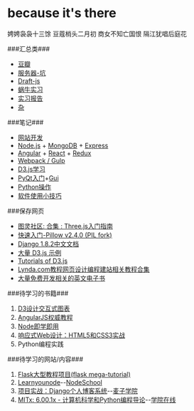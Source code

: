because it's there
===
<p class='font'>
娉娉袅袅十三馀  
豆蔻梢头二月初  
商女不知亡国恨  
隔江犹唱后庭花
</p>

###汇总类###
+ [豆瓣](douban)
+ [服务器-坑](server)
+ [Draft-js](draftjs)
+ [蜗牛实习](woniu)
+ [实习报告](Report)
+ [杂](Chaos)


###笔记###
+ [网站开发](WebAll)
+ [Node.js](node) + [MongoDB](mongodb) + [Express](express)
+ [Angular](angular) + [React](react) + [Redux](redux)
+ [Webpack / Gulp](bundle)
+ [D3.js学习](d3js)
+ [PyQt入门](PyQt)+[Gui](Gui)
+ [Python操作](Python)
+ [软件使用小技巧](Tips)

###保存网页
+ [图灵社区: 合集 : Three.js入门指南](http://www.ituring.com.cn/minibook/792)
+ [快速入门-Pillow v2.4.0 (PIL fork)](http://pillow-cn.readthedocs.org/zh_CN/latest/handbook/tutorial.html)
+ [Django 1.8.2中文文档](http://python.usyiyi.cn/django)
+ [大量 D3.js 示例](http://www.open-open.com/lib/view/open1387100056093.html)
+ [Tutorials of D3.js](https://github.com/mbostock/d3/wiki/Tutorials)
+ [Lynda.com教程网页设计编程建站相关教程合集](http://www.jiaochengonline.com/lynda-web-training-tutorials/)
+ [大量免费开发相关的英文电子书](http://www.open-open.com/lib/view/open1387100263499.html)

###待学习的书籍###
1. [D3设计交互式图表](http://download.csdn.net/detail/qiyuexuel/8015875)
1. [AngularJS权威教程](http://download.csdn.net/detail/headays2008/8038567)
1. [Node即学即用](http://download.csdn.net/detail/laoge/7067063)
1. [响应式Web设计：HTML5和CSS3实战](http://download.csdn.net/detail/kittypennywend/9038429)
1. Python编程实践

###待学习的网站/内容###
1. [Flask大型教程项目(flask mega-tutorial)](http://www.pythondoc.com/flask-mega-tutorial/)
1. [Learnyounode](https://github.com/workshopper/learnyounode)--[NodeSchool](http://nodeschool.io/)
1. [项目实战：Django个人博客系统](http://www.maiziedu.com/course/others/309-6051/)--[麦子学院](www.maiziedu.com/)
1. [MITx: 6.00.1x - 计算机科学和Python编程导论](http://www.xuetangx.com/courses/course-v1:MITx+6_00_1x+2015_T1/info)--[学院在线](http://www.xuetangx.com/)
